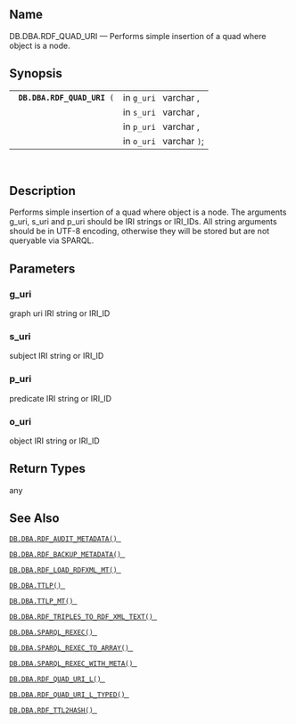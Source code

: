 <div>

<div>

</div>

<div>

## Name

DB.DBA.RDF_QUAD_URI — Performs simple insertion of a quad where object
is a node.

</div>

<div>

## Synopsis

<div>

|                                  |                          |
|----------------------------------|--------------------------|
| ` `**`DB.DBA.RDF_QUAD_URI`**` (` | in `g_uri ` varchar ,    |
|                                  | in `s_uri ` varchar ,    |
|                                  | in `p_uri ` varchar ,    |
|                                  | in `o_uri ` varchar `)`; |

<div>

 

</div>

</div>

</div>

<div>

## Description

Performs simple insertion of a quad where object is a node. The
arguments g_uri, s_uri and p_uri should be IRI strings or IRI_IDs. All
string arguments should be in UTF-8 encoding, otherwise they will be
stored but are not queryable via SPARQL.

</div>

<div>

## Parameters

<div>

### g_uri

graph uri IRI string or IRI_ID

</div>

<div>

### s_uri

subject IRI string or IRI_ID

</div>

<div>

### p_uri

predicate IRI string or IRI_ID

</div>

<div>

### o_uri

object IRI string or IRI_ID

</div>

</div>

<div>

## Return Types

any

</div>

<div>

## See Also

<a href="fn_rdf_audit_metadata.html" class="link"
title="DB.DBA.RDF_AUDIT_METADATA"><code
class="function">DB.DBA.RDF_AUDIT_METADATA() </code></a>

<a href="fn_rdf_backup_metadata.html" class="link"
title="DB.DBA.RDF_BACKUP_METADATA"><code
class="function">DB.DBA.RDF_BACKUP_METADATA() </code></a>

<a href="fn_rdf_load_rdfxml_mt.html" class="link"
title="DB.DBA.RDF_LOAD_RDFXML_MT"><code
class="function">DB.DBA.RDF_LOAD_RDFXML_MT() </code></a>

<a href="fn_ttlp.html" class="link" title="DB.DBA.TTLP"><code
class="function">DB.DBA.TTLP() </code></a>

<a href="fn_ttlp_mt.html" class="link" title="DB.DBA.TTLP_MT"><code
class="function">DB.DBA.TTLP_MT() </code></a>

<a href="fn_rdf_triples_to_rdf_xml_text.html" class="link"
title="DB.DBA.RDF_TRIPLES_TO_RDF_XML_TEXT"><code
class="function">DB.DBA.RDF_TRIPLES_TO_RDF_XML_TEXT() </code></a>

<a href="fn_sparql_rexec.html" class="link"
title="DB.DBA.SPARQL_REXEC"><code
class="function">DB.DBA.SPARQL_REXEC() </code></a>

<a href="fn_sparql_rexec_to_array.html" class="link"
title="DB.DBA.SPARQL_REXEC_TO_ARRAY"><code
class="function">DB.DBA.SPARQL_REXEC_TO_ARRAY() </code></a>

<a href="fn_sparql_rexec_with_meta.html" class="link"
title="DB.DBA.SPARQL_REXEC_WITH_META"><code
class="function">DB.DBA.SPARQL_REXEC_WITH_META() </code></a>

<a href="fn_rdf_quad_uri_l.html" class="link"
title="DB.DBA.RDF_QUAD_URI_L"><code
class="function">DB.DBA.RDF_QUAD_URI_L() </code></a>

<a href="fn_rdf_quad_uri_l_typed.html" class="link"
title="DB.DBA.RDF_QUAD_URI_L_TYPED"><code
class="function">DB.DBA.RDF_QUAD_URI_L_TYPED() </code></a>

<a href="fn_rdf_ttl2hash.html" class="link"
title="DB.DBA.RDF_TTL2HASH"><code
class="function">DB.DBA.RDF_TTL2HASH() </code></a>

</div>

</div>
